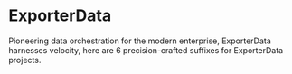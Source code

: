 # ExporterData
Pioneering data orchestration for the modern enterprise, ExporterData harnesses velocity, here are 6 precision-crafted suffixes for ExporterData projects.
